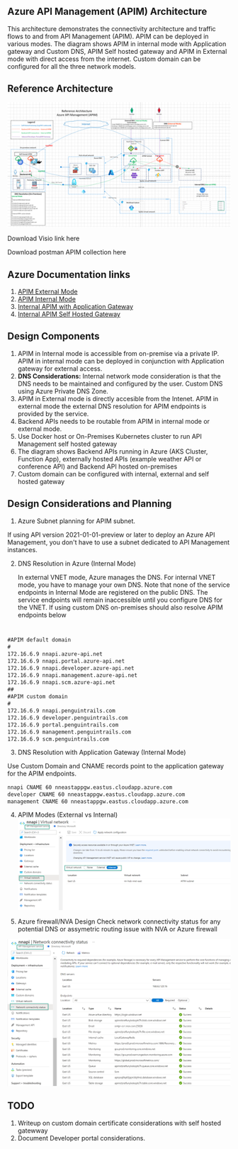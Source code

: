## Azure API Management (APIM) Architecture

This architecture demonstrates the connectivity architecture and traffic flows to and from API Management (APIM). APIM can be deployed in various modes. The diagram shows APIM in internal mode with Application gateway and Custom DNS, APIM Self hosted gateway and APIM in External mode with direct access from the internet. Custom domain can be configured for all the three network models.

## Reference Architecture

![APIM Architecture](images/apim-architecture.png)

Download Visio link here

Download postman APIM collection here

## Azure Documentation links

1. [APIM External Mode](https://docs.microsoft.com/en-us/azure/api-management/api-management-using-with-vnet)
2. [APIM Internal Mode](https://docs.microsoft.com/en-us/azure/api-management/api-management-using-with-internal-vnet)
3. [Internal APIM with Application Gateway](https://docs.microsoft.com/en-us/azure/api-management/api-management-using-with-internal-vnet)
4. [Internal APIM Self Hosted Gateway](https://docs.microsoft.com/en-us/azure/api-management/self-hosted-gateway-overviewt)

## Design Components

1. APIM in Internal mode is accessible from on-premise via a private IP. APIM in internal mode can be deployed in conjunction with Application gateway for external access.
2. **DNS Considerations:** Internal network mode consideration is that the DNS needs to be maintained and configured by the user. Custom DNS using Azure Private DNS Zone.
3. APIM in External mode is directly accesible from the Intenet. APIM in external mode the external DNS resolution for APIM endpoints is provided by the service.
4. Backend APIs needs to be routable from APIM in internal mode or external mode.
5. Use Docker host or On-Premises Kubernetes cluster to run API Management self hosted gateway
6. The diagram shows Backend APIs running in Azure (AKS Cluster, Function App), externally hosted APIs (example weather API or conference API) and Backend API hosted on-premises
7. Custom domain can be configured with internal, external and self hosted gateway

## Design Considerations and Planning

1. Azure Subnet planning for APIM subnet.

If using API version 2021-01-01-preview or later to deploy an Azure API Management, you don't have to use a subnet dedicated to API Management instances.

2. DNS Resolution in Azure (Internal Mode)

   In external VNET mode, Azure manages the DNS. For internal VNET mode, you have to manage your own DNS. Note that none of the service endpoints in Internal Mode are registered on the public DNS. The service endpoints will remain inaccessible until you configure DNS for the VNET. If using custom DNS on-premises should also resolve APIM endpoints below

#

```
#APIM default domain
#
172.16.6.9 nnapi.azure-api.net
172.16.6.9 nnapi.portal.azure-api.net
172.16.6.9 nnapi.developer.azure-api.net
172.16.6.9 nnapi.management.azure-api.net
172.16.6.9 nnapi.scm.azure-api.net
##
#APIM custom domain
#
172.16.6.9 nnapi.penguintrails.com
172.16.6.9 developer.penguintrails.com
172.16.6.9 portal.penguintrails.com
172.16.6.9 management.penguintrails.com
172.16.6.9 scm.penguintrails.com

```

3. DNS Resolution with Application Gateway (Internal Mode)

Use Custom Domain and CNAME records point to the application gateway for the APIM endpoints.

```
nnapi CNAME 60 nneastappgw.eastus.cloudapp.azure.com
developer CNAME 60 nneastappgw.eastus.cloudapp.azure.com
management CNAME 60 nneastappgw.eastus.cloudapp.azure.com

```

4. APIM Modes (External vs Internal)
   ![Networking](images/apim-network-mode.png)

5. Azure firewall/NVA Design
   Check network connectivity status for any potential DNS or assymetric routing issue with NVA or Azure firewall

![Networking](images/network-connectivity-status.png)

## TODO

1. Writeup on custom domain certificate considerations with self hosted gatewway
2. Document Developer portal considerations.
